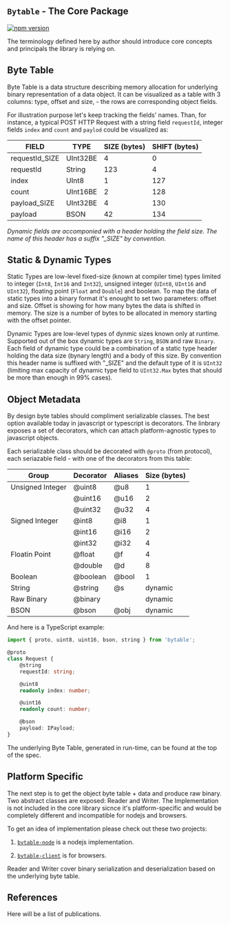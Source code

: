 ## `Bytable` - The Core Package
[![npm version](https://img.shields.io/npm/v/bytable.svg?style=flat-square)](https://www.npmjs.com/package/bytable)

The terminology defined here by author should introduce core concepts and principals the library is relying on.

## Byte Table

Byte Table is a data structure describing memory allocation for underlying binary representation of a data object. It can be visualized as a table with 3 columns: type, offset and size, - the rows are corresponding object fields. 

For illustration purpose let's keep tracking the fields' names. Than, for instance, a typical POST HTTP Request with a string field `requestId`, integer fields `index` and `count` and `paylod` could be visualized as:

| FIELD          | TYPE              | SIZE (bytes) | SHIFT (bytes) |
| -------------- | ----------------- | ------------ | ------------- |
| requestId_SIZE | UInt32BE          | 4            | 0             |
| requestId      | String            | 123          | 4             |
| index          | UInt8             | 1            | 127           |
| count          | UInt16BE          | 2            | 128           |
| payload_SIZE   | UInt32BE          | 4            | 130           |
| payload        | BSON              | 42           | 134           |

*Dynamic fields are accomponied with a header holding the field size. The name of this header has a suffix "_SIZE" by convention.*

## Static & Dynamic Types

Static Types are low-level fixed-size (known at compiler time) types limited to integer (`Int8`, `Int16` and `Int32`), unsigned integer (`UInt8`, `UInt16` and `UInt32`), floating point (`Float` and `Double`) and boolean. To map the data of static types into a binary format it's enought to set two parameters: offset and size. Offset is showing for how many bytes the data is shifted in memory. The size is a number of bytes to be allocated in memory starting with the offset pointer.

Dynamic Types are low-level types of dynmic sizes known only at runtime. Supported out of the box dynamic types are  `String`, `BSON` and raw `Binary`. Each field of dynamic type could be a combination of a static type header holding the data size (bynary length) and a body of this size. By convention this header name is suffixed with "_SIZE" and the default type of it is `UInt32` (limiting max capacity of dynamic type field to `UInt32.Max` bytes that should be more than enough in 99% cases).

## Object Metadata

By design byte tables should compliment serializable classes. The best option available today in javascript or typescript is decorators.
The linbrary exposes a set of decorators, which can attach platform-agnostic types to javascript objects.

Each serializable class should be decorated with `@proto` (from protocol), each seriazable field - with one of the decorators from this table:

| Group            | Decorator  | Aliases  | Size (bytes) |
| ---------------- | ---------- | ---------| -------------|
| Unsigned Integer | @uint8     | @u8      | 1            |
|                  | @uint16    | @u16     | 2            |
|                  | @uint32    | @u32     | 4            |
| Signed Integer   | @int8      | @i8      | 1            |
|                  | @int16     | @i16     | 2            |
|                  | @int32     | @i32     | 4            |
| Floatin Point    | @float     | @f       | 4            |
|                  | @double    | @d       | 8            |
| Boolean          | @boolean   | @bool    | 1            |
| String           | @string    | @s       | dynamic      |
| Raw Binary       | @binary    |          | dynamic      |
| BSON             | @bson      | @obj     | dynamic      |


And here is a TypeScript example:

```typescript
import { proto, uint8, uint16, bson, string } from 'bytable';

@proto
class Request {
    @string
    requestId: string;

    @uint8
    readonly index: number;

    @uint16
    readonly count: number;

    @bson
    payload: IPayload;
}
```
The underlying Byte Table, generated in run-time, can be found at the top of the spec.

## Platform Specific

The next step is to get the object byte table + data and produce raw binary. Two abstract classes are exposed: Reader and Writer. The Implementation is not included in the core library sicnce it's platform-specific and would be  completely different and incompatible for nodejs and browsers.


To get an idea of implementation please check out these two projects:

1. [`bytable-node`](/packages/bytable-node) is a nodejs implementation.

2. [`bytable-client`](/packages/bytable-client) is for browsers.

Reader and Writer cover binary serialization and deserialization based on the underlying byte table.

## References

Here will be a list of publications.
